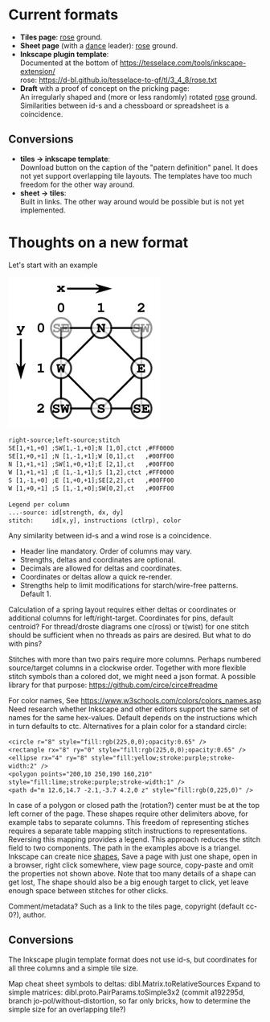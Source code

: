 Current formats
===============

* **Tiles page**:
  [rose](https://d-bl.github.io/GroundForge/tiles?patchWidth=9&patchHeight=10&c1=ct&b1=ctct&a1=ct&c2=ct&a2=ct&b3=ctct&tile=831,4-7,-5-&tileStitch=ct&shiftColsSW=-2&shiftRowsSW=2&shiftColsSE=2&shiftRowsSE=2)
  ground.
* **Sheet page** (with a [dance](https://d-bl.github.io/GroundForge-help/Reshape-Patterns) leader): 
  [rose](https://d-bl.github.io/GroundForge/sheet.html?patch=5831%20-4-7;bricks&patch=-437%2034-7;bricks&patch=4830%20--77;bricks)
  ground.
* **Inkscape plugin template**:  
  Documented at the bottom of https://tesselace.com/tools/inkscape-extension/  
  rose: https://d-bl.github.io/tesselace-to-gf/tl/3_4_8/rose.txt 
* **Draft** with a proof of concept on the pricking page:  
  An irregularly shaped and (more or less randomly) rotated [rose](https://jo-pol.github.io/GroundForge/pricking?topo=lo,b4,ri,a1,1;lo,d4,li,a1,1;lo,b3,ri,a3,2;lo,d3,li,a3,2;lo,a1,li,b1,4;ro,b4,ri,b1,2;lo,b1,li,b2,2;lo,c1,ri,b2,0.5;lo,b2,li,b3,2;lo,c3,ri,b3,2;lo,a3,li,b4,1;ro,b3,ri,b4,2;ro,b1,li,c1,2;lo,d1,ri,c1,2;ro,b2,li,c3,0.5;lo,d2,ri,c3,0.5;ro,a1,ri,d1,4;ro,d4,li,d1,2;ro,c1,li,d2,0.5;ro,d1,ri,d2,2;ro,c3,li,d3,2;ro,d2,ri,d3,2;ro,a3,ri,d4,1;ro,d3,li,d4,2)
  ground.
  Similarities between id-s and a chessboard or spreadsheet is a coincidence.
  
Conversions
-----------

* **tiles -> inkscape template**:  
  Download button on the caption of the "patern definition" panel. 
  It does not yet support overlapping tile layouts.
  The templates have too much freedom for the other way around.
* **sheet -> tiles**:  
  Built in links. The other way around would be possible but is not yet implemented.

Thoughts on a new format
========================

Let's start with an example

![](src/test/resources/storage-format.svg)

    right-source;left-source;stitch
    SE[1,+1,+0] ;SW[1,-1,+0];N [1,0],ctct ,#FF0000
    SE[1,+0,+1] ;N [1,-1,+1];W [0,1],ct   ,#00FF00
    N [1,+1,+1] ;SW[1,+0,+1];E [2,1],ct   ,#00FF00
    W [1,+1,+1] ;E [1,-1,+1];S [1,2],ctct ,#FF0000
    S [1,-1,+0] ;E [1,+0,+1];SE[2,2],ct   ,#00FF00
    W [1,+0,+1] ;S [1,-1,+0];SW[0,2],ct   ,#00FF00
    
    Legend per column
    ...-source: id[strength, dx, dy]
    stitch:     id[x,y], instructions (ctlrp), color


Any similarity between id-s and a wind rose is a coincidence.

* Header line mandatory. Order of columns may vary.
* Strengths, deltas and coordinates are optional.
* Decimals are allowed for deltas and coordinates.
* Coordinates or deltas allow a quick re-render.
* Strengths help to limit modifications for starch/wire-free patterns. Default 1.

Calculation of a spring layout requires either deltas or coordinates or additional columns
for left/right-target. Coordinates for pins, default centroid?
For thread/droste diagrams one c(ross) or t(wist) for one stitch should be sufficient when
no threads as pairs are desired. But what to do with pins?

Stitches with more than two pairs require more columns.
Perhaps numbered source/target columns in a clockwise order.
Together with more flexible stitch symbols than a colored dot, we might need a json format.
A possible library for that purpose: https://github.com/circe/circe#readme

For color names, See https://www.w3schools.com/colors/colors_names.asp  
Need research whether Inkscape and other editors support the same set of names
for the same hex-values. Default depends on the instructions which in turn defaults to ctc.
Alternatives for a plain color for a standard circle:

    <circle r="8" style="fill:rgb(225,0,0);opacity:0.65" />
    <rectangle rx="8" ry="0" style="fill:rgb(225,0,0);opacity:0.65" />
    <ellipse rx="4" ry="8" style="fill:yellow;stroke:purple;stroke-width:2" />
    <polygon points="200,10 250,190 160,210" style="fill:lime;stroke:purple;stroke-width:1" />
    <path d="m 12.6,14.7 -2.1,-3.7 4.2,0 z" style="fill:rgb(0,225,0)" />

In case of a polygon or closed path the (rotation?) center must be 
at the top left corner of the page.
These shapes require other delimiters above, for example tabs to separate columns.
This freedom of representing stiches requires a separate table 
mapping stitch instructions to representations. 
Reversing this mapping provides a legend.
This approach reduces the stitch field to two components.
The path in the examples above is a triangel.
Inkscape can create nice [shapes](https://inkscape.org/doc/tutorials/shapes/tutorial-shapes.html),
Save a page with just one shape, open in a browser, 
right click somewhere, view page source,
copy-paste and omit the properties not shown above.
Note that too many details of a shape can get lost,
The shape should also be a big enough target to click, 
yet leave enough space between stitches for other clicks.

Comment/metadata? Such as a link to the tiles page, copyright (default cc-0?), author.

Conversions
-----------
The Inkscape plugin template format does not use id-s, 
but coordinates for all three columns and a simple tile size.

Map cheat sheet symbols to deltas: dibl.Matrix.toRelativeSources
Expand to simple matrices: dibl.proto.PairParams.toSimple3x2
(commit a192295d, branch jo-pol/without-distortion,
so far only bricks, how to determine the simple size for an overlapping tile?)